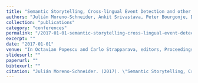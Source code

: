 ```yaml
---
title: "Semantic Storytelling, Cross-lingual Event Detection and other Semantic Services for a Newsroom Content Curation Dashboard"
authors: "Julián Moreno-Schneider, Ankit Srivastava, Peter Bourgonje, David Wabnitz, and Georg Rehm"
collection: "publications"
category: "conferences"
permalink: "/2017-01-01-semantic-storytelling-cross-lingual-event-detection-and-other-semantic-services-for-a-newsroom-content-curation-dashboard"
excerpt: ""
date: "2017-01-01"
venue: "In Octavian Popescu and Carlo Strapparava, editors, Proceedings of the Second Workshop on Natural Language Processing meets Journalism - EMNLP 2017 Workshop (NLPMJ 2017), pages 68-73, Copenhagen, Denmark, 9 2017. 7 September."
slidesurl: ""
paperurl: ""
bibtexurl: ""
citation: "Julián Moreno-Schneider. (2017). \"Semantic Storytelling, Cross-lingual Event Detection and other Semantic Services for a Newsroom Content Curation Dashboard.\" *In Octavian Popescu and Carlo Strapparava, editors, Proceedings of the Second Workshop on Natural Language Processing meets Journalism - EMNLP 2017 Workshop (NLPMJ 2017), pages 68-73, Copenhagen, Denmark, 9 2017. 7 September.*."
---
```


